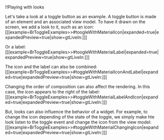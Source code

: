 !!Playing with looks 

Let's take a look at a toggle button as an example. A toggle button is made of an element and an associated view model. To have it drawn on the screen, we add a look to it, such as an icon:
[[[example=BrToggleExamples>>#toogleWithMaterialIcon|expanded=true|expandedPreview=true|show=gtLiveIn:]]]

Or a label:
[[[example=BrToggleExamples>>#toogleWithMaterialLabel|expanded=true|expandedPreview=true|show=gtLiveIn:]]]

The icon and the label can also be combined:
[[[example=BrToggleExamples>>#toggleWithMaterialIconAndLabel|expanded=true|expandedPreview=true|show=gtLiveIn:]]]

Changing the order of composition can also affect the rendering. In this case, the icon appears to the right of the label:
[[[example=BrToggleExamples>>#toggleWithMaterialLabelAndIcon|expanded=true|expandedPreview=true|show=gtLiveIn:]]]

But, looks can also influence the behavior of a widget. For example, to change the icon depending of the state of the toggle, we simply make hte look listen to the toggle event and change the icon from the view model:
[[[example=BrToggleExamples>>#toggleWithMaterialChangingIcon|expanded=true|expandedPreview=true|show=gtLiveIn:]]]
